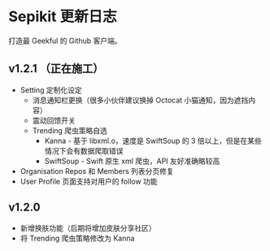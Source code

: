 # Sepikit 更新日志

打造最 Geekful 的 Github 客户端。

## v1.2.1 （正在施工）

* Setting 定制化设定
  * 消息通知栏更换（很多小伙伴建议换掉 Octocat 小猫通知，因为遮挡内容）
  * 震动回馈开关
  * Trending 爬虫策略自选
    * Kanna - 基于 libxml.o，速度是 SwiftSoup 的 3 倍以上，但是在某些情况下会有数据爬取错误
    * SwiftSoup - Swift 原生 xml 爬虫，API 友好准确略较高
* Organisation Repos 和 Members 列表分页修复
* User Profile 页面支持对用户的 follow 功能

## v1.2.0

* 新增换肤功能（后期将增加皮肤分享社区）
* 将 Trending 爬虫策略修改为 Kanna
